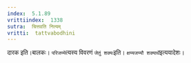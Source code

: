 ```yaml
---
index:  5.1.89
vrittiindex:  1338
sutra:  चित्तवति नित्यम्
vritti:  tattvabodhini 
---
```


दारक इति।बालकः। `परिजय्ये`त्यस्य विवरणं `जेतुं शक्यः`इति। `क्षय्यजय्यौ शक्यार्थे`इत्ययादेशः। 

